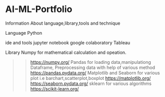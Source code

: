 # AI-ML-Portfolio

Information About language,library,tools and technique

Language
Python

ide and tools
jupyter notebook
google colaboratory
Tableau

Library
Numpy for mathematical calculation and opeation.
>> https://numpy.org/
Pandas for loading data,manipulationg Dataframe, Preprocessing data with help of various method
>> https://pandas.pydata.org/
Matplotlib and Seaborn for various plot i.e barchart,scatterplot,boxplot
>>https://matplotlib.org/
>>https://seaborn.pydata.org/
>> sklearn for various algorithms
>>https://scikit-learn.org/
